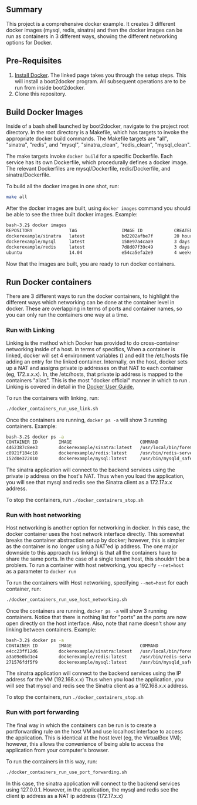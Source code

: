 ## Summary
This project is a comprehensive docker example. It creates 3 different docker images (mysql, redis, sinatra) and then the docker images can be run as containers in 3 different ways, showing the different networking options for Docker. 

## Pre-Requisites
1) <a href="https://docs.docker.com/installation/mac/">Install Docker</a>. The linked page takes you through the setup steps. This will install a boot2docker program. All subsequent operations are to be run from inside boot2docker.<br>
2) Clone this repository.

## Build Docker Images
Inside of a bash shell launched by boot2docker, navigate to the project root directory. In the root directory is a Makefile, which has targets to invoke the appropriate docker build commands. The Makefile targets are "all", "sinatra", "redis", and "mysql", "sinatra\_clean", "redis\_clean", "mysql\_clean". 

The make targets invoke ```docker build``` for a specific Dockerfile. Each service has its own Dockerfile, which procedurally defines a docker image. The relevant Dockerfiles are mysql/Dockerfile, redis/Dockerfile, and sinatra/Dockerfile.

To build all the docker images in one shot, run:

```bash
make all
```

After the docker images are built, using ```docker images``` command you should be able to see the three built docker images.
Example:
```bash
bash-3.2$ docker images
REPOSITORY              TAG                 IMAGE ID            CREATED             VIRTUAL SIZE
dockerexample/sinatra   latest              bd2202afbe7f        20 hours ago        442.6 MB
dockerexample/mysql     latest              158e97a4caa9        3 days ago          421.7 MB
dockerexample/redis     latest              7d8d07f39c49        3 days ago          264.2 MB
ubuntu                  14.04               e54ca5efa2e9        4 weeks ago         276.5 MB
```

Now that the images are built, you are ready to run docker containers.

## Run Docker containers

There are 3 different ways to run the docker containers, to highlight the different ways which networking can be done at the container level in docker. These are overlapping in terms of ports and container names, so you can only run the containers one way at a time.

### Run with Linking

Linking is the method which Docker has provided to do cross-container networking inside of a host. In terms of specifics, When a container is linked, docker will set 4 environment variables () and edit the /etc/hosts file adding an entry for the linked container. Internally, on the host, docker sets up a NAT and assigns private ip addresses on that NAT to each container (eg, 172.x.x.x). In, the /etc/hosts, that private ip address is mapped to the containers "alias". This is the most "docker official" manner in which to run . Linking is covered in detail in the <a href="https://docs.docker.com/userguide/dockerlinks/">Docker User Guide.</a>

To run the containers with linking, run:

```bash
./docker_containers_run_use_link.sh
```

Once the containers are running, ```docker ps -a``` will show 3 running containers. 
Example:
```bash
bash-3.2$ docker ps -a
CONTAINER ID        IMAGE                          COMMAND                CREATED             STATUS              PORTS                     NAMES
4462387c8ee3        dockerexample/sinatra:latest   /usr/local/bin/forem   6 seconds ago       Up 3 seconds        0.0.0.0:8080->8080/tcp    sinatra               
c8921f184c18        dockerexample/redis:latest     /usr/bin/redis-serve   6 seconds ago       Up 3 seconds        0.0.0.0:49154->6379/tcp   redis,sinatra/redis   
152d0e372010        dockerexample/mysql:latest     /usr/bin/mysqld_safe   6 seconds ago       Up 3 seconds        0.0.0.0:49153->3306/tcp   mysql,sinatra/mysql 
```

The sinatra application will connect to the backend services using the private ip address on the host's NAT. Thus when you load the application, you will see that mysql and redis see the Sinatra client as a 172.17.x.x address.

To stop the containers, run ```./docker_containers_stop.sh```

### Run with host networking

Host networking is another option for networking in docker. In this case, the docker container uses the host network interface directly. This somewhat breaks the container abstraction setup by docker; however, this is simpler as the container is no longer using a NAT'ed ip address. The one major downside to this approach (vs linking) is that all the containers have to share the same ports. In the case of a single tenant host, this shouldn't be a problem. To run a container with host networking, you specify ```--net=host``` as a parameter to ```docker run```

To run the containers with Host networking, specifying ```--net=host``` for each container, run:
```bash
./docker_containers_run_use_host_networking.sh
```

Once the containers are running, ```docker ps -a``` will show 3 running containers. Notice that there is nothing list for "ports" as the ports are now open directly on the host interface. Also, note that name doesn't show any linking between containers.
Example:
```bash
bash-3.2$ docker ps -a
CONTAINER ID        IMAGE                          COMMAND                CREATED             STATUS              PORTS               NAMES
e4cc23ff12d6        dockerexample/sinatra:latest   /usr/local/bin/forem   6 seconds ago       Up 2 seconds                            sinatra             
a3a09e0bd1e4        dockerexample/redis:latest     /usr/bin/redis-serve   6 seconds ago       Up 3 seconds                            redis               
271576fdf5f9        dockerexample/mysql:latest     /usr/bin/mysqld_safe   6 seconds ago       Up 3 seconds                            mysql   
```

The sinatra application will connect to the backend services using the IP address for the VM (192.168.x.x) Thus when you load the application, you will see that mysql and redis see the Sinatra client as a 192.168.x.x address.

To stop the containers, run ```./docker_containers_stop.sh```

### Run with port forwarding

The final way in which the containers can be run is to create a portforwarding rule on the host VM and use localhost interface to access the application. This is identical at the host level (eg, the VirtualBox VM); however, this allows the convenience of being able to access the application from your computer's browser.

To run the containers in this way, run:
```bash
./docker_containers_run_use_port_forwarding.sh
```

In this case, the sinatra application will connect to the backend services using 127.0.0.1. However, in the application, the mysql and redis see the client ip address as a NAT ip address (172.17.x.x)
